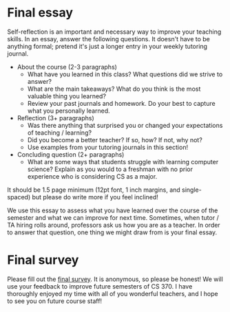 # Final essay

Self-reflection is an important and necessary way to improve your teaching skills. In an essay, answer the following questions. It doesn't have to be anything formal; pretend it's just a longer entry in your weekly tutoring journal.

* About the course (2-3 paragraphs)
  * What have you learned in this class? What questions did we strive to answer?
  * What are the main takeaways? What do you think is the most valuable thing you learned?
  * Review your past journals and homework. Do your best to capture what you personally learned.
* Reflection (3+ paragraphs)
  * Was there anything that surprised you or changed your expectations of teaching / learning?
  * Did you become a better teacher? If so, how? If not, why not?
  * Use examples from your tutoring journals in this section!
* Concluding question (2+ paragraphs)
  * What are some ways that students struggle with learning computer science? Explain as you would to a freshman with no prior experience who is considering CS as a major.

It should be 1.5 page minimum (12pt font, 1 inch margins, and single-spaced) but please do write more if you feel inclined!

We use this essay to assess what you have learned over the course of the semester and what we can improve for next time. Sometimes, when tutor / TA hiring rolls around, professors ask us how you are as a teacher. In order to answer that question, one thing we might draw from is your final essay.

# Final survey

Please fill out the [final survey](link). It is anonymous, so please be honest! We will use your feedback to improve future semesters of CS 370. I have thoroughly enjoyed my time with all of you wonderful teachers, and I hope to see you on future course staff!